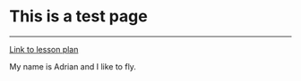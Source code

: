 # This is a test page
___________
[Link to lesson plan](https://cyberpatriot.stacyclements.com/lesson.html)

My name is Adrian and I like to fly.
